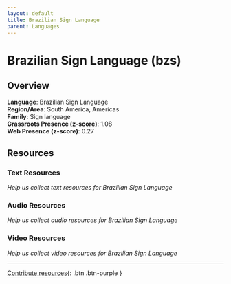 ```yaml
---
layout: default
title: Brazilian Sign Language
parent: Languages
---
```


# Brazilian Sign Language (bzs)

## Overview

**Language**: Brazilian Sign Language  
**Region/Area**: South America, Americas  
**Family**: Sign language  
**Grassroots Presence (z-score)**: 1.08  
**Web Presence (z-score)**: 0.27  

## Resources

### Text Resources
*Help us collect text resources for Brazilian Sign Language*

### Audio Resources
*Help us collect audio resources for Brazilian Sign Language*

### Video Resources
*Help us collect video resources for Brazilian Sign Language*

---

[Contribute resources](https://forms.office.com/e/1SfLJx3u1r){: .btn .btn-purple }
